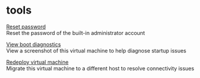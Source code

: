 <properties
	pageTitle="tools for microsoft.compute windows virtual machines"
	description="tools for microsoft.compute windows virtual machines"
	service="microsoft.compute"
	resource="virtualmachines"
	authors="tabrezm,timbasham"
	ms.author="tibasham"
	displayOrder="31"
	selfHelpType="tools"
	supportTopicIds=""
	resourceTags="windows"
	productPesIds=""
	cloudEnvironments="Mooncake"
	articleId="33ee9be5-f4ed-400c-9c67-05b0222f074d"
/>

# tools

[Reset password](data-blade:Microsoft_Azure_Compute.VirtualMachinePasswordReset.id.$resourceId)<br>
Reset the password of the built-in administrator account<br>

[View boot diagnostics](data-blade:Microsoft_Azure_Compute.SerialConsoleLogBladeViewModel.resourceId.$resourceId)<br>
View a screenshot of this virtual machine to help diagnose startup issues<br>

[Redeploy virtual machine](data-blade:Microsoft_Azure_Compute.VirtualMachineRedeployViewModel.id.$resourceId)<br>
Migrate this virtual machine to a different host to resolve connectivity issues
